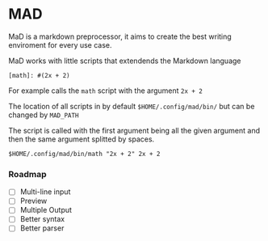 MAD
===

MaD is a markdown preprocessor, it aims to create the best writing enviroment for every use case.

MaD works with little scripts that extendends the Markdown language
```
[math]: #(2x + 2)
```
For example calls the `math` script with the argument `2x + 2`

The location of all scripts in by default `$HOME/.config/mad/bin/` but can be changed by `MAD_PATH`

The script is called with the first argument being all the given argument and then the same argument splitted by spaces.
```
$HOME/.config/mad/bin/math "2x + 2" 2x + 2
```

### Roadmap

- [ ] Multi-line input
- [ ] Preview
- [ ] Multiple Output
- [ ] Better syntax
- [ ] Better parser
